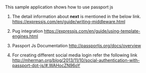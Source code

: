 This sample application shows how to use passport js 

1) The detail information about **next** is mentioned in the below link.
    https://expressjs.com/en/guide/writing-middleware.html

2) Pug integration
    https://expressjs.com/en/guide/using-template-engines.html

3) Passport Js Documentation
    http://passportjs.org/docs/overview

4) For creating different social media login refer the following link
    http://mherman.org/blog/2013/11/10/social-authentication-with-passport-dot-js/#.WAHocZN96oY

